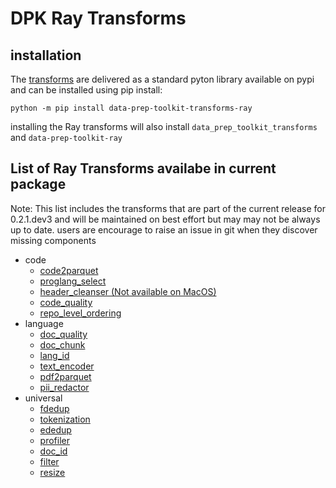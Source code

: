 # DPK Ray Transforms

## installation

The [transforms](https://github.com/IBM/data-prep-kit/blob/dev/transforms/README.md) are delivered as a standard pyton library available on pypi and can be installed using pip install:

`python -m pip install data-prep-toolkit-transforms-ray`

installing the Ray transforms will also install `data_prep_toolkit_transforms` and `data-prep-toolkit-ray`

## List of Ray Transforms availabe in current package

Note: This list includes the transforms that are part of the current release for 0.2.1.dev3 and will be maintained on best effort but may may not be always up to date. users are encourage to raise an issue in git when they discover missing components

* code
	* [code2parquet](https://github.com/IBM/data-prep-kit/blob/dev/transforms/code/code2parquet/ray/README.md)
	* [proglang_select](https://github.com/IBM/data-prep-kit/blob/dev/transforms/code/proglang_select/ray/README.md)
	* [header_cleanser (Not available on MacOS)](https://github.com/IBM/data-prep-kit/blob/dev/transforms/code/code2parquet/ray/README.md)
	* [code_quality](https://github.com/IBM/data-prep-kit/blob/dev/transforms/code/code_quality/ray/README.md)
	* [repo_level_ordering](https://github.com/IBM/data-prep-kit/blob/dev/transforms/code/repo_level_ordering/ray/README.md)
* language
	* [doc_quality](https://github.com/IBM/data-prep-kit/blob/dev/transforms/code/doc_quality/ray/README.md)
	* [doc_chunk](https://github.com/IBM/data-prep-kit/blob/dev/transforms/code/doc_chunk/ray/README.md)
	* [lang_id](https://github.com/IBM/data-prep-kit/blob/dev/transforms/code/lang_id/ray/README.md)
	* [text_encoder](https://github.com/IBM/data-prep-kit/blob/dev/transforms/code/text_encoder/ray/README.md)
	* [pdf2parquet](https://github.com/IBM/data-prep-kit/blob/dev/transforms/code/pdf2parquet/ray/README.md)
	* [pii_redactor](https://github.com/IBM/data-prep-kit/blob/dev/transforms/code/pii_redactor/ray/README.md)
* universal
	* [fdedup](https://github.com/IBM/data-prep-kit/blob/dev/transforms/code/fdedup/ray/README.md)
	* [tokenization](https://github.com/IBM/data-prep-kit/blob/dev/transforms/code/tokenization/ray/README.md)
	* [ededup](https://github.com/IBM/data-prep-kit/blob/dev/transforms/code/ededup/ray/README.md)
	* [profiler](https://github.com/IBM/data-prep-kit/blob/dev/transforms/code/profiler/ray/README.md)
	* [doc_id](https://github.com/IBM/data-prep-kit/blob/dev/transforms/code/doc_id/ray/README.md)
	* [filter](https://github.com/IBM/data-prep-kit/blob/dev/transforms/code/filter/ray/README.md)
	* [resize](https://github.com/IBM/data-prep-kit/blob/dev/transforms/code/resize/ray/README.md)





 
